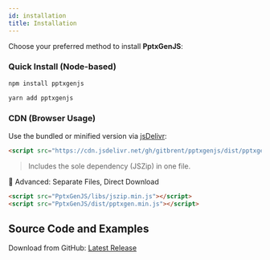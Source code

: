 ```yaml
---
id: installation
title: Installation
---
```


Choose your preferred method to install **PptxGenJS**:

### Quick Install (Node-based)

```bash
npm install pptxgenjs
```

```bash
yarn add pptxgenjs
```

### CDN (Browser Usage)

Use the bundled or minified version via [jsDelivr](https://www.jsdelivr.com/package/gh/gitbrent/pptxgenjs):

```html
<script src="https://cdn.jsdelivr.net/gh/gitbrent/pptxgenjs/dist/pptxgen.bundle.js"></script>
```

> Includes the sole dependency (JSZip) in one file.

📁 Advanced: Separate Files, Direct Download

```html
<script src="PptxGenJS/libs/jszip.min.js"></script>
<script src="PptxGenJS/dist/pptxgen.min.js"></script>
```

## Source Code and Examples

Download from GitHub: [Latest Release](https://github.com/gitbrent/PptxGenJS/releases/latest)
